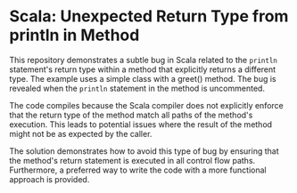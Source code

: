 # Scala: Unexpected Return Type from println in Method

This repository demonstrates a subtle bug in Scala related to the `println` statement's return type within a method that explicitly returns a different type. The example uses a simple class with a greet() method. The bug is revealed when the `println` statement in the method is uncommented.

The code compiles because the Scala compiler does not explicitly enforce that the return type of the method match all paths of the method's execution. This leads to potential issues where the result of the method might not be as expected by the caller.

The solution demonstrates how to avoid this type of bug by ensuring that the method's return statement is executed in all control flow paths.  Furthermore, a preferred way to write the code with a more functional approach is provided.